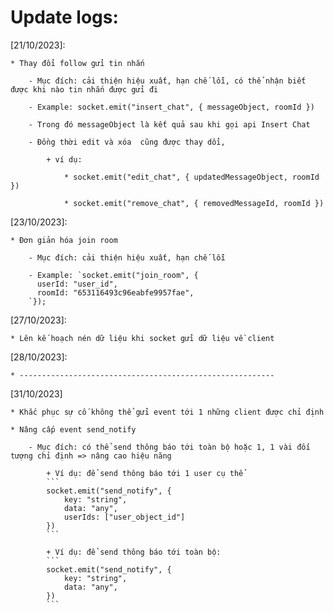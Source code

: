 # Update logs:

[21/10/2023]:

    * Thay đổi follow gửi tin nhắn

        - Mục đích: cải thiện hiệu xuất, hạn chế lỗi, có thể nhận biết được khi nào tin nhắn được gửi đi

        - Example: socket.emit("insert_chat", { messageObject, roomId })

        - Trong đó messageObject là kết quả sau khi gọi api Insert Chat

        - Đồng thời edit và xóa  cũng được thay dổi,

            + ví dụ:

                * socket.emit("edit_chat", { updatedMessageObject, roomId })

                * socket.emit("remove_chat", { removedMessageId, roomId })

[23/10/2023]:

    * Đơn giản hóa join room

        - Mục đích: cải thiện hiệu xuất, hạn chế lỗi

        - Example: `socket.emit("join_room", {
          userId: "user_id",
          roomId: "653116493c96eabfe9957fae",
        `});

[27/10/2023]:

    * Lên kế hoạch nén dữ liệu khi socket gửi dữ liệu về client

[28/10/2023]:

    * ---------------------------------------------------------

[31/10/2023]

    * Khắc phục sự cố không thể gửi event tới 1 những client được chỉ định

    * Nâng cấp event send_notify

        - Mục đích: có thể send thông báo tới toàn bộ hoặc 1, 1 vài đối tượng chỉ định => nâng cao hiệu năng

            + Ví dụ: để send thông báo tới 1 user cụ thể
            ```
            socket.emit("send_notify", {
                key: "string",
                data: "any",
                userIds: ["user_object_id"]
            })
            ```

            + Ví dụ: để send thông báo tới toàn bộ:
            ```
            socket.emit("send_notify", {
                key: "string",
                data: "any",
            })
            ```
